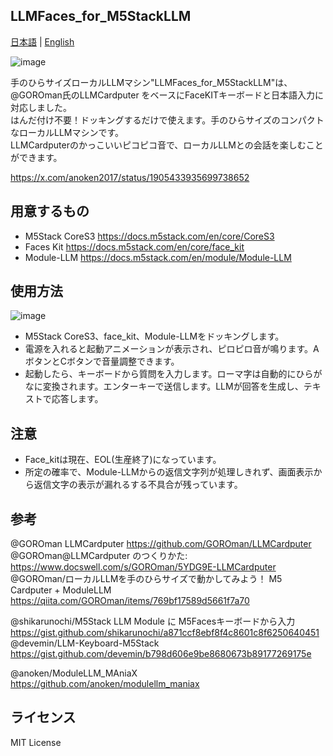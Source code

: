 ## LLMFaces_for_M5StackLLM

[日本語](README.md) | [English](README_en.md)

![image](https://github.com/user-attachments/assets/15309c27-53c9-4f46-a31a-ceca4d5adf76)

手のひらサイズローカルLLMマシン"LLMFaces_for_M5StackLLM"は、<br>
@GOROman氏のLLMCardputer をベースにFaceKITキーボードと日本語入力に対応しました。<br>
はんだ付け不要！ドッキングするだけで使えます。手のひらサイズのコンパクトなローカルLLMマシンです。<br>
LLMCardputerのかっこいいピコピコ音で、ローカルLLMとの会話を楽しむことができます。<br>

https://x.com/anoken2017/status/1905433935699738652

## 用意するもの

 - M5Stack CoreS3
https://docs.m5stack.com/en/core/CoreS3
 - Faces Kit
https://docs.m5stack.com/en/core/face_kit
 - Module-LLM
https://docs.m5stack.com/en/module/Module-LLM

## 使用方法
![image](https://github.com/user-attachments/assets/cec0b112-5075-4787-ac0a-dbc00a271705)

 - M5Stack CoreS3、face_kit、Module-LLMをドッキングします。
 - 電源を入れると起動アニメーションが表示され、ピロピロ音が鳴ります。AボタンとCボタンで音量調整できます。
 - 起動したら、キーボードから質問を入力します。ローマ字は自動的にひらがなに変換されます。エンターキーで送信します。LLMが回答を生成し、テキストで応答します。

## 注意
 - Face_kitは現在、EOL(生産終了)になっています。
 - 所定の確率で、Module-LLMからの返信文字列が処理しきれず、画面表示から返信文字の表示が漏れるする不具合が残っています。

## 参考
@GOROman LLMCardputer https://github.com/GOROman/LLMCardputer<br>
@GOROman@LLMCardputer のつくりかた:<br>
https://www.docswell.com/s/GOROman/5YDG9E-LLMCardputer<br>
@GOROman/ローカルLLMを手のひらサイズで動かしてみよう！ M5 Cardputer + ModuleLLM<br>
https://qiita.com/GOROman/items/769bf17589d5661f7a70<br>

@shikarunochi/M5Stack LLM Module に M5Facesキーボードから入力<br>
https://gist.github.com/shikarunochi/a871ccf8ebf8f4c8601c8f6250640451<br>
@devemin/LLM-Keyboard-M5Stack<br>
https://gist.github.com/devemin/b798d606e9be8680673b89177269175e<br>

@anoken/ModuleLLM_MAniaX<br>
https://github.com/anoken/modulellm_maniax<br>

## ライセンス
MIT License


